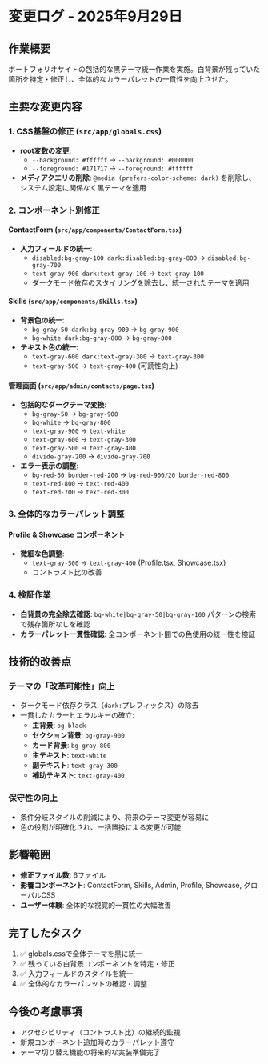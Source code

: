 # 変更ログ - 2025年9月29日

## 作業概要
ポートフォリオサイトの包括的な黒テーマ統一作業を実施。白背景が残っていた箇所を特定・修正し、全体的なカラーパレットの一貫性を向上させた。

## 主要な変更内容

### 1. CSS基盤の修正 (`src/app/globals.css`)
- **root変数の変更**:
  - `--background: #ffffff` → `--background: #000000`
  - `--foreground: #171717` → `--foreground: #ffffff`
- **メディアクエリの削除**: `@media (prefers-color-scheme: dark)` を削除し、システム設定に関係なく黒テーマを適用

### 2. コンポーネント別修正

#### ContactForm (`src/app/components/ContactForm.tsx`)
- **入力フィールドの統一**:
  - `disabled:bg-gray-100 dark:disabled:bg-gray-800` → `disabled:bg-gray-700`
  - `text-gray-900 dark:text-gray-100` → `text-gray-100`
  - ダークモード依存のスタイリングを除去し、統一されたテーマを適用

#### Skills (`src/app/components/Skills.tsx`)
- **背景色の統一**:
  - `bg-gray-50 dark:bg-gray-900` → `bg-gray-900`
  - `bg-white dark:bg-gray-800` → `bg-gray-800`
- **テキスト色の統一**:
  - `text-gray-600 dark:text-gray-300` → `text-gray-300`
  - `text-gray-500` → `text-gray-400` (可読性向上)

#### 管理画面 (`src/app/admin/contacts/page.tsx`)
- **包括的なダークテーマ変換**:
  - `bg-gray-50` → `bg-gray-900`
  - `bg-white` → `bg-gray-800`
  - `text-gray-900` → `text-white`
  - `text-gray-600` → `text-gray-300`
  - `text-gray-500` → `text-gray-400`
  - `divide-gray-200` → `divide-gray-700`
- **エラー表示の調整**:
  - `bg-red-50 border-red-200` → `bg-red-900/20 border-red-800`
  - `text-red-800` → `text-red-400`
  - `text-red-700` → `text-red-300`

### 3. 全体的なカラーパレット調整

#### Profile & Showcase コンポーネント
- **微細な色調整**:
  - `text-gray-500` → `text-gray-400` (Profile.tsx, Showcase.tsx)
  - コントラスト比の改善

### 4. 検証作業
- **白背景の完全除去確認**: `bg-white|bg-gray-50|bg-gray-100` パターンの検索で残存箇所なしを確認
- **カラーパレット一貫性確認**: 全コンポーネント間での色使用の統一性を検証

## 技術的改善点

### テーマの「改革可能性」向上
- ダークモード依存クラス（`dark:`プレフィックス）の除去
- 一貫したカラーヒエラルキーの確立:
  - **主背景**: `bg-black`
  - **セクション背景**: `bg-gray-900`
  - **カード背景**: `bg-gray-800`
  - **主テキスト**: `text-white`
  - **副テキスト**: `text-gray-300`
  - **補助テキスト**: `text-gray-400`

### 保守性の向上
- 条件分岐スタイルの削減により、将来のテーマ変更が容易に
- 色の役割が明確化され、一括置換による変更が可能

## 影響範囲
- **修正ファイル数**: 6ファイル
- **影響コンポーネント**: ContactForm, Skills, Admin, Profile, Showcase, グローバルCSS
- **ユーザー体験**: 全体的な視覚的一貫性の大幅改善

## 完了したタスク
1. ✅ globals.cssで全体テーマを黒に統一
2. ✅ 残っている白背景コンポーネントを特定・修正
3. ✅ 入力フィールドのスタイルを統一
4. ✅ 全体的なカラーパレットの確認・調整

## 今後の考慮事項
- アクセシビリティ（コントラスト比）の継続的監視
- 新規コンポーネント追加時のカラーパレット遵守
- テーマ切り替え機能の将来的な実装準備完了